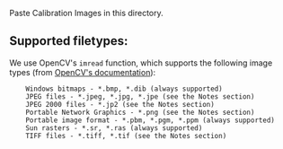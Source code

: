 Paste Calibration Images in this directory.

## Supported filetypes:

We use OpenCV's `imread` function, which supports the following image types (from [OpenCV's documentation](https://docs.opencv.org/2.4/modules/highgui/doc/reading_and_writing_images_and_video.html?highlight=imread#imread)):

        Windows bitmaps - *.bmp, *.dib (always supported)
        JPEG files - *.jpeg, *.jpg, *.jpe (see the Notes section)
        JPEG 2000 files - *.jp2 (see the Notes section)
        Portable Network Graphics - *.png (see the Notes section)
        Portable image format - *.pbm, *.pgm, *.ppm (always supported)
        Sun rasters - *.sr, *.ras (always supported)
        TIFF files - *.tiff, *.tif (see the Notes section)
